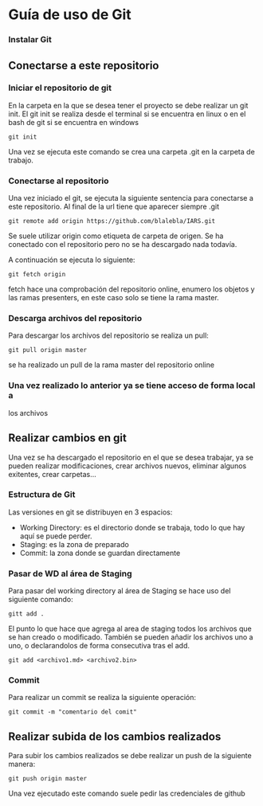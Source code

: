 # Guía de uso de Git

### Instalar Git

## Conectarse a este repositorio

### Iniciar el repositorio de git

En la carpeta en la que se desea tener el proyecto se debe realizar un 
git init. El git init se realiza desde el terminal si se encuentra en 
linux o en el bash de git si se encuentra en windows

```
git init
```

Una vez se ejecuta este comando se crea una carpeta .git en la carpeta 
de trabajo.

### Conectarse al repositorio

Una vez iniciado el git, se ejecuta la siguiente sentencia para 
conectarse a este repositorio. Al final de la url tiene que aparecer 
siempre .git

```
git remote add origin https://github.com/blalebla/IARS.git
```

Se suele utilizar origin como etiqueta de carpeta de origen. Se ha 
conectado con el repositorio pero no se ha descargado nada todavía.

A continuación se ejecuta lo siguiente:
```
git fetch origin
```

fetch hace una comprobación del repositorio online, enumero los objetos 
y las ramas presenters, en este caso solo se tiene la rama master.


### Descarga archivos del repositorio

Para descargar los archivos del repositorio se realiza un pull:

```
git pull origin master
```
se ha realizado un pull de la rama master del repositorio online

### Una vez realizado lo anterior ya se tiene acceso de forma local a 
los archivos

## Realizar cambios en git

Una vez se ha descargado el repositorio en el que se desea trabajar, ya 
se pueden realizar modificaciones, crear archivos nuevos, eliminar 
algunos exitentes, crear carpetas...

### Estructura de Git

Las versiones en git se distribuyen en 3 espacios:

* Working Directory: es el directorio donde se trabaja, todo lo que hay 
aquí se puede perder.
* Staging: es la zona de preparado
* Commit: la zona donde se guardan directamente

### Pasar de WD al área de Staging

Para pasar del working directory al área de Staging se hace uso del 
siguiente comando:

```
gitt add .
```
El punto lo que hace que agrega al area de staging todos los archivos 
que se han creado o modificado. También se pueden añadir los archivos 
uno a uno, o declarandolos de forma consecutiva tras el add.

```
git add <archivo1.md> <archivo2.bin> 
```
### Commit

Para realizar un commit se realiza la siguiente operación:

```
git commit -m "comentario del comit"
```

## Realizar subida de los cambios realizados

Para subir los cambios realizados se debe realizar un push de la 
siguiente manera:

```
git push origin master
```

Una vez ejecutado este comando suele pedir las credenciales de github
